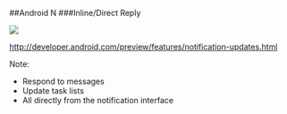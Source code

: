 ##Android N
###Inline/Direct Reply

<img src="img/inline-reply.png" />

<a class="smaller" href="http://developer.android.com/preview/features/notification-updates.html">http://developer.android.com/preview/features/notification-updates.html</a>

Note:
+ Respond to messages
+ Update task lists
+ All directly from the notification interface